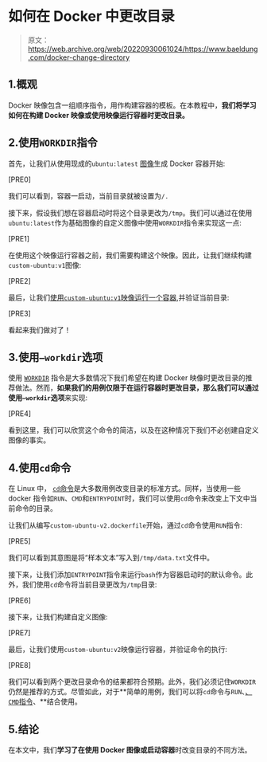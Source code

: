 # 如何在 Docker 中更改目录

> 原文：<https://web.archive.org/web/20220930061024/https://www.baeldung.com/docker-change-directory>

## 1.概观

Docker 映像包含一组顺序指令，用作构建容器的模板。在本教程中，**我们将学习如何在构建 Docker 映像或使用映像运行容器时更改目录。**

## 2.使用`WORKDIR`指令

首先，让我们从使用现成的`ubuntu:latest` [图像](/web/20221030130212/https://www.baeldung.com/ops/docker-images-vs-containers#docker-images)生成 Docker 容器开始:

[PRE0]

我们可以看到，容器一启动，当前目录就被设置为`/.`

接下来，假设我们想在容器启动时将这个目录更改为`/tmp`。我们可以通过在使用`ubuntu:latest`作为基础图像的自定义图像中使用`WORKDIR`指令来实现这一点:

[PRE1]

在使用这个映像运行容器之前，我们需要构建这个映像。因此，让我们继续构建`custom-ubuntu:v1`图像:

[PRE2]

最后，让我们[使用`custom-ubuntu:v1`映像运行一个容器](/web/20221030130212/https://www.baeldung.com/ops/docker-images-vs-containers#running-images),并验证当前目录:

[PRE3]

看起来我们做对了！

## 3.使用`–workdir`选项

使用 [`WORKDIR`](https://web.archive.org/web/20221030130212/https://docs.docker.com/develop/develop-images/dockerfile_best-practices/#workdir) 指令是大多数情况下我们希望在构建 Docker 映像时更改目录的推荐做法。然而，**如果我们的用例仅限于在运行容器时更改目录，那么我们可以通过使用`–workdir`选项**来实现:

[PRE4]

看到这里，我们可以欣赏这个命令的简洁，以及在这种情况下我们不必创建自定义图像的事实。

## 4.使用`cd`命令

在 Linux 中， [`cd`命令](/web/20221030130212/https://www.baeldung.com/linux/cd-command-bash-script)是大多数用例改变目录的标准方式。同样，当使用一些 docker 指令如`RUN`、`CMD`和`ENTRYPOINT`时，我们可以使用`cd`命令来改变上下文中当前命令的目录。

让我们从编写`custom-ubuntu-v2.dockerfile`开始，通过`cd`命令使用`RUN`指令:

[PRE5]

我们可以看到其意图是将“样本文本”写入到`/tmp/data.txt`文件中。

接下来，让我们添加`ENTRYPOINT`指令来运行`bash`作为容器启动时的默认命令。此外，我们使用`cd`命令将当前目录更改为`/tmp`目录:

[PRE6]

接下来，让我们构建自定义图像:

[PRE7]

最后，让我们使用`custom-ubuntu:v2`映像运行容器，并验证命令的执行:

[PRE8]

我们可以看到两个更改目录命令的结果都符合预期。此外，我们必须记住`WORKDIR`仍然是推荐的方式。尽管如此，对于**简单的用例，我们可以将`cd`命令与`RUN`、[、`CMD`指令](/web/20221030130212/https://www.baeldung.com/ops/dockerfile-run-cmd-entrypoint)、**结合使用。

## 5.结论

在本文中，我们**学习了在使用 Docker 图像或启动容器**时改变目录的不同方法。